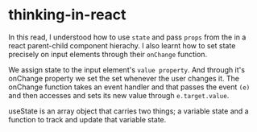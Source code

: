 # thinking-in-react

In this read, I understood how to use `state` and pass `props` from the in a react parent-child component hierachy.
I also learnt how to set state precisely on input elements through their `onChange` function.

We assign state to the input element's `value property`. And through it's onChange property we set the set whenever the user changes it. The onChange function takes an event handler and that passes the event `(e)` and then accesses and sets its new value through `e.target.value`.

useState is an array object that carries two things; a variable state and a function to track and update that variable state.
